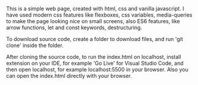 This is a simple web page, created with html, css and vanilla javascript. 
I have used modern css features like flexboxes, css variables, media-queries to make the page looking nice on small screens, 
also ES6 features, like arrow functions, let and const keywords, destructuring.

To download source code, create a folder to download files, and run 'git clone' inside the folder.

After cloning the source code, to run the index.html on localhost, install extension on your IDE, for example 'Go Live' for Visual Studio Code, 
and then open localhost, for example localhost:5500 in your browser. Also you can open the index.html directly with your browser. 
